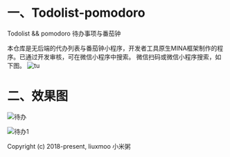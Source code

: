 # 一、Todolist-pomodoro

Todolist  &amp;&amp;  pomodoro 待办事项与番茄钟


本仓库是无后端的代办列表与番茄钟小程序，开发者工具原生MINA框架制作的程序。已通过开发审核，可在微信小程序中搜索。
微信扫码或微信小程序搜索，如下图。
![tu](http://p1teq0wgy.bkt.clouddn.com/%E6%89%AB%E7%A0%81_%E6%90%9C%E7%B4%A2%E8%81%94%E5%90%88%E4%BC%A0%E6%92%AD%E6%A0%B7%E5%BC%8F-%E5%BE%AE%E4%BF%A1%E6%A0%87%E5%87%86%E7%BB%BF%E7%89%88.png)

# 二、效果图

![待办](http://p1teq0wgy.bkt.clouddn.com/IMG_6111.PNG)

![待办1](http://p1teq0wgy.bkt.clouddn.com/IMG_6110.PNG)

Copyright (c) 2018-present, liuxmoo 小米粥